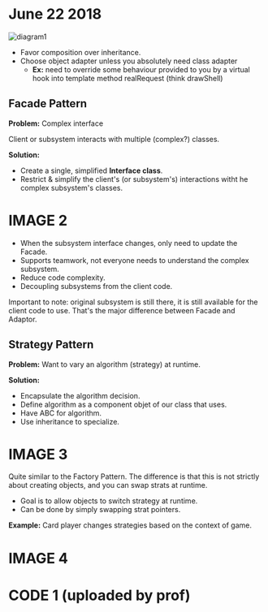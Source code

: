 # June 22 2018

![diagram1](diagram.jpg?raw=true)

- Favor composition over inheritance.
- Choose object adapter unless you absolutely need class adapter
  - **Ex:** need to override some behaviour provided to you by a virtual hook into template method realRequest (think drawShell)

## Facade Pattern
**Problem:** Complex interface


Client or subsystem interacts with multiple (complex?) classes.


**Solution:**
- Create a single, simplified **Interface class**.
- Restrict & simplify the client's (or subsystem's) interactions witht he complex subsystem's classes.

# IMAGE 2

- When the subsystem interface changes, only need to update the Facade.
- Supports teamwork, not everyone needs to understand the complex subsystem.
- Reduce code complexity.
- Decoupling subsystems from the client code.

Important to note: original subsystem is still there, it is still available for the client code to use. That's the major difference between Facade and Adaptor.

## Strategy Pattern
**Problem:** Want to vary an algorithm (strategy) at runtime.


**Solution:**
- Encapsulate the algorithm decision.
- Define algorithm as a component objet of our class that uses.
- Have ABC for algorithm.
- Use inheritance to specialize.

# IMAGE 3

Quite similar to the Factory Pattern. The difference is that this is not strictly about creating objects, and you can swap strats at runtime.

- Goal is to allow objects to switch strategy at runtime.
- Can be done by simply swapping strat pointers.

**Example:** Card player changes strategies based on the context of game.

# IMAGE 4

# CODE 1 (uploaded by prof)
